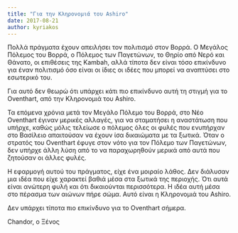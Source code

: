 ```yaml
---
title: "Για την Κληρονομιά του Ashiro"
date: 2017-08-21
author: kyriakos
---
```


Πολλά πράγματα έχουν απειλήσει τον πολιτισμό στον Βορρά. Ο Μεγάλος Πόλεμος του
Βορρά, ο Πόλεμος των Παγετώνων, το Θηρίο από Νερό και Θάνατο, οι επιθέσεις της
Kambah, αλλά τίποτα δεν είναι τόσο επικίνδυνο για έναν πολιτισμό όσο είναι οι
ίδιες οι ιδέες που μπορεί να αναπτύσει στο εσωτερικό του.



Για αυτό δεν θεωρώ ότι υπάρχει κάτι πιο επικίνδυνο αυτή τη στιγμή για το
Oventhart, από την Κληρονομιά του Ashiro.



Τα επόμενα χρόνια μετά τον Μεγάλο Πόλεμο του Βορρά, στο Νέο Oventhart έγιναν
μερικές αλλαγές, για να σταματήσει η αναστάτωση που υπήρχε, καθώς μόλις
τελείωσε ο πόλεμος όλες οι φυλές που ενυπήρχαν στο Βασίλειο απαιτούσαν να
έχουν ίσα δικαιώματα με τα ξωτικά. Όταν ο στρατός του Oventhart έφυγε στον
νότο για τον Πόλεμο των Παγετώνων, δεν υπήρχε άλλη λύση από το να παραχωρηθούν
μερικά από αυτά που ζητούσαν οι άλλες φυλές.



Η εφαρμογή αυτού του πράγματος, είχε ένα μοιραίο λάθος. Δεν διάλυσαν μια ιδέα
που είχε χαρακτεί βαθιά μέσα στα ξωτικά της περιοχής. Ότι αυτά είναι ανώτερη
φυλή και ότι δικαιούνται περισσότερα. Η ιδέα αυτή μέσα στο πέρασμα των αιώνων
πήρε σώμα. Αυτό είναι η Κληρονομιά του Ashiro.



Δεν υπάρχει τίποτα πιο επικίνδυνο για το Oventhart σήμερα.



Chandor, ο Ξένος

